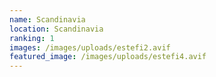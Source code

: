 ```yaml
---
name: Scandinavia
location: Scandinavia
ranking: 1
images: /images/uploads/estefi2.avif
featured_image: /images/uploads/estefi4.avif
---
```

